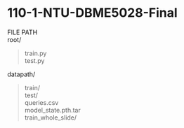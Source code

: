 # 110-1-NTU-DBME5028-Final

FILE PATH  
root/  
  
  >train.py  
  >test.py   

datapath/
  >train/  
  >test/  
  >queries.csv  
  >model_state.pth.tar  
  >train_whole_slide/  



